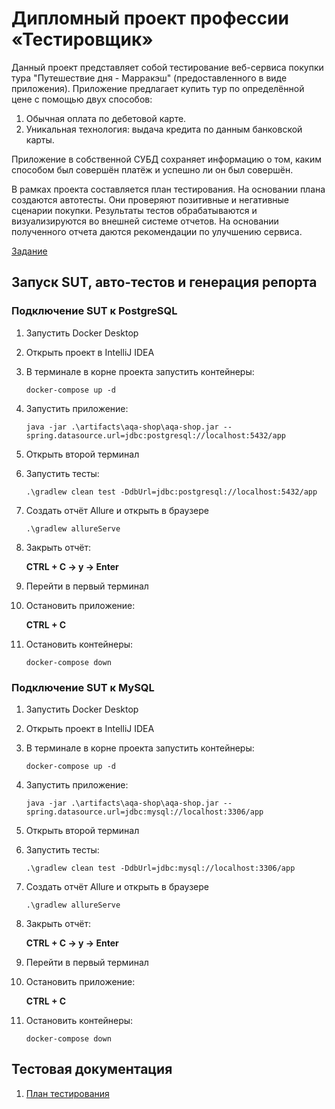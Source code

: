 # Дипломный проект профессии «Тестировщик»
Данный проект представляет собой тестирование веб-сервиса покупки тура "Путешествие дня - Марракэш" (предоставленного в виде приложения). 
Приложение предлагает купить тур по определённой цене с помощью двух способов:
 1. Обычная оплата по дебетовой карте.
 2. Уникальная технология: выдача кредита по данным банковской карты.

Приложение в собственной СУБД сохраняет информацию о том, каким способом был совершён платёж и успешно ли он был совершён.

В рамках проекта составляется план тестирования. На основании плана создаются автотесты. Они проверяют позитивные и негативные сценарии покупки. Результаты тестов обрабатываются и визуализируются во внешней системе отчетов. На основании полученного отчета даются рекомендации по улучшению сервиса.

[Задание](https://github.com/netology-code/qa-diploma)

## Запуск SUT, авто-тестов и генерация репорта

### Подключение SUT к PostgreSQL

1. Запустить Docker Desktop
1. Открыть проект в IntelliJ IDEA
1. В терминале в корне проекта запустить контейнеры:

   `docker-compose up -d`
1. Запустить приложение:

   `java -jar .\artifacts\aqa-shop\aqa-shop.jar --spring.datasource.url=jdbc:postgresql://localhost:5432/app`
1. Открыть второй терминал
1. Запустить тесты:

   `.\gradlew clean test -DdbUrl=jdbc:postgresql://localhost:5432/app`
1. Создать отчёт Allure и открыть в браузере

   `.\gradlew allureServe`
1. Закрыть отчёт:

   **CTRL + C -> y -> Enter**
1. Перейти в первый терминал
1. Остановить приложение:

   **CTRL + C**
1. Остановить контейнеры:

   `docker-compose down`
   </a>

### Подключение SUT к MySQL

1. Запустить Docker Desktop
1. Открыть проект в IntelliJ IDEA
1. В терминале в корне проекта запустить контейнеры:

   `docker-compose up -d`
1. Запустить приложение:

   `java -jar .\artifacts\aqa-shop\aqa-shop.jar --spring.datasource.url=jdbc:mysql://localhost:3306/app`
1. Открыть второй терминал
1. Запустить тесты:

   `.\gradlew clean test -DdbUrl=jdbc:mysql://localhost:3306/app`
1. Создать отчёт Allure и открыть в браузере

   `.\gradlew allureServe`
1. Закрыть отчёт:

   **CTRL + C -> y -> Enter**
1. Перейти в первый терминал
1. Остановить приложение:

   **CTRL + C**
1. Остановить контейнеры:

   `docker-compose down`
   </a>

## Тестовая документация

1. [План тестирования](docs/Plan.md)

